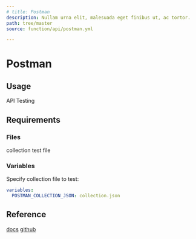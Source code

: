 ```yaml
---
# title: Postman
description: Nullam urna elit, malesuada eget finibus ut, ac tortor.
path: tree/master
source: function/api/postman.yml

---
```


# Postman

## Usage

API Testing

## Requirements

### Files

collection test file

### Variables

Specify collection file to test:

```yml
variables:
  POSTMAN_COLLECTION_JSON: collection.json
```

## Reference

[docs](https://learning.postman.com/)
[github](https://github.com/postmanlabs/newman)
